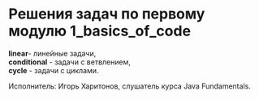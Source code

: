 # Решения задач по первому модулю 1_basics_of_code
<b>linear</b>- линейные задачи,  <br>
<b>conditional</b> - задачи с ветвлением, <br>
<b>cycle</b> - задачи с циклами.<br>

Исполнитель: Игорь Харитонов, слушатель курса Java Fundamentals.